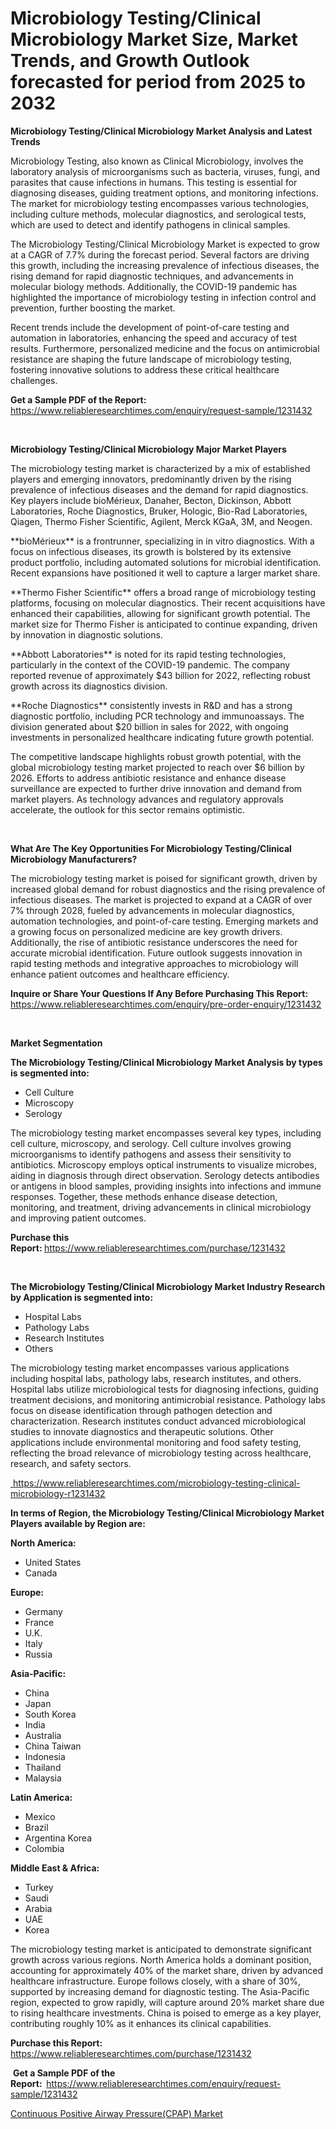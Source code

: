 <p><h1>Microbiology Testing/Clinical Microbiology Market Size, Market Trends, and Growth Outlook forecasted for period from 2025 to 2032</h1></p><p><strong>Microbiology Testing/Clinical Microbiology Market Analysis and Latest Trends</strong></p>
<p><p>Microbiology Testing, also known as Clinical Microbiology, involves the laboratory analysis of microorganisms such as bacteria, viruses, fungi, and parasites that cause infections in humans. This testing is essential for diagnosing diseases, guiding treatment options, and monitoring infections. The market for microbiology testing encompasses various technologies, including culture methods, molecular diagnostics, and serological tests, which are used to detect and identify pathogens in clinical samples.</p><p>The Microbiology Testing/Clinical Microbiology Market is expected to grow at a CAGR of 7.7% during the forecast period. Several factors are driving this growth, including the increasing prevalence of infectious diseases, the rising demand for rapid diagnostic techniques, and advancements in molecular biology methods. Additionally, the COVID-19 pandemic has highlighted the importance of microbiology testing in infection control and prevention, further boosting the market. </p><p>Recent trends include the development of point-of-care testing and automation in laboratories, enhancing the speed and accuracy of test results. Furthermore, personalized medicine and the focus on antimicrobial resistance are shaping the future landscape of microbiology testing, fostering innovative solutions to address these critical healthcare challenges.</p></p>
<p><strong>Get a Sample PDF of the Report:&nbsp;</strong> <a href="https://www.reliableresearchtimes.com/enquiry/request-sample/1231432?utm_campaign=2252&utm_medium=2&utm_source=Github&utm_content=ia&utm_term=04032025&utm_id=microbiology-testingclinical-microbiology">https://www.reliableresearchtimes.com/enquiry/request-sample/1231432</a></p>
<p>&nbsp;</p>
<p><strong>Microbiology Testing/Clinical Microbiology Major Market Players</strong></p>
<p><p>The microbiology testing market is characterized by a mix of established players and emerging innovators, predominantly driven by the rising prevalence of infectious diseases and the demand for rapid diagnostics. Key players include bioMérieux, Danaher, Becton, Dickinson, Abbott Laboratories, Roche Diagnostics, Bruker, Hologic, Bio-Rad Laboratories, Qiagen, Thermo Fisher Scientific, Agilent, Merck KGaA, 3M, and Neogen.</p><p>**bioMérieux** is a frontrunner, specializing in in vitro diagnostics. With a focus on infectious diseases, its growth is bolstered by its extensive product portfolio, including automated solutions for microbial identification. Recent expansions have positioned it well to capture a larger market share.</p><p>**Thermo Fisher Scientific** offers a broad range of microbiology testing platforms, focusing on molecular diagnostics. Their recent acquisitions have enhanced their capabilities, allowing for significant growth potential. The market size for Thermo Fisher is anticipated to continue expanding, driven by innovation in diagnostic solutions.</p><p>**Abbott Laboratories** is noted for its rapid testing technologies, particularly in the context of the COVID-19 pandemic. The company reported revenue of approximately $43 billion for 2022, reflecting robust growth across its diagnostics division.</p><p>**Roche Diagnostics** consistently invests in R&D and has a strong diagnostic portfolio, including PCR technology and immunoassays. The division generated about $20 billion in sales for 2022, with ongoing investments in personalized healthcare indicating future growth potential.</p><p>The competitive landscape highlights robust growth potential, with the global microbiology testing market projected to reach over $6 billion by 2026. Efforts to address antibiotic resistance and enhance disease surveillance are expected to further drive innovation and demand from market players. As technology advances and regulatory approvals accelerate, the outlook for this sector remains optimistic.</p></p>
<p>&nbsp;</p>
<p><strong>What Are The Key Opportunities For Microbiology Testing/Clinical Microbiology Manufacturers?</strong></p>
<p><p>The microbiology testing market is poised for significant growth, driven by increased global demand for robust diagnostics and the rising prevalence of infectious diseases. The market is projected to expand at a CAGR of over 7% through 2028, fueled by advancements in molecular diagnostics, automation technologies, and point-of-care testing. Emerging markets and a growing focus on personalized medicine are key growth drivers. Additionally, the rise of antibiotic resistance underscores the need for accurate microbial identification. Future outlook suggests innovation in rapid testing methods and integrative approaches to microbiology will enhance patient outcomes and healthcare efficiency.</p></p>
<p><strong>Inquire or Share Your Questions If Any Before Purchasing This Report:</strong> <a href="https://www.reliableresearchtimes.com/enquiry/pre-order-enquiry/1231432?utm_campaign=2252&utm_medium=2&utm_source=Github&utm_content=ia&utm_term=04032025&utm_id=microbiology-testingclinical-microbiology">https://www.reliableresearchtimes.com/enquiry/pre-order-enquiry/1231432</a></p>
<p>&nbsp;</p>
<p><strong>Market Segmentation</strong></p>
<p><strong>The Microbiology Testing/Clinical Microbiology Market Analysis by types is segmented into:</strong></p>
<p><ul><li>Cell Culture</li><li>Microscopy</li><li>Serology</li></ul></p>
<p><p>The microbiology testing market encompasses several key types, including cell culture, microscopy, and serology. Cell culture involves growing microorganisms to identify pathogens and assess their sensitivity to antibiotics. Microscopy employs optical instruments to visualize microbes, aiding in diagnosis through direct observation. Serology detects antibodies or antigens in blood samples, providing insights into infections and immune responses. Together, these methods enhance disease detection, monitoring, and treatment, driving advancements in clinical microbiology and improving patient outcomes.</p></p>
<p><strong>Purchase this Report:&nbsp;</strong><a href="https://www.reliableresearchtimes.com/purchase/1231432?utm_campaign=2252&utm_medium=2&utm_source=Github&utm_content=ia&utm_term=04032025&utm_id=microbiology-testingclinical-microbiology">https://www.reliableresearchtimes.com/purchase/1231432</a></p>
<p>&nbsp;</p>
<p><strong>The Microbiology Testing/Clinical Microbiology Market Industry Research by Application is segmented into:</strong></p>
<p><ul><li>Hospital Labs</li><li>Pathology Labs</li><li>Research Institutes</li><li>Others</li></ul></p>
<p><p>The microbiology testing market encompasses various applications including hospital labs, pathology labs, research institutes, and others. Hospital labs utilize microbiological tests for diagnosing infections, guiding treatment decisions, and monitoring antimicrobial resistance. Pathology labs focus on disease identification through pathogen detection and characterization. Research institutes conduct advanced microbiological studies to innovate diagnostics and therapeutic solutions. Other applications include environmental monitoring and food safety testing, reflecting the broad relevance of microbiology testing across healthcare, research, and safety sectors.</p></p>
<p><a href="https://www.reliableresearchtimes.com/microbiology-testing-clinical-microbiology-r1231432?utm_campaign=2252&utm_medium=2&utm_source=Github&utm_content=ia&utm_term=04032025&utm_id=microbiology-testingclinical-microbiology">&nbsp;https://www.reliableresearchtimes.com/microbiology-testing-clinical-microbiology-r1231432</a></p>
<p><strong>In terms of Region, the Microbiology Testing/Clinical Microbiology Market Players available by Region are:</strong></p>
<p>
    <p> <strong> North America: </strong>
        <ul>
            <li>United States</li>
            <li>Canada</li>
        </ul>
        </p> 
    <p> <strong> Europe: </strong>
        <ul>
            <li>Germany</li>
            <li>France</li>
            <li>U.K.</li>
            <li>Italy</li>
            <li>Russia</li>
        </ul>
        </p> 
    <p> <strong> Asia-Pacific: </strong>
        <ul>
            <li>China</li>
            <li>Japan</li>
            <li>South Korea</li>
            <li>India</li>
            <li>Australia</li>
            <li>China Taiwan</li>
            <li>Indonesia</li>
            <li>Thailand</li>
            <li>Malaysia</li>
        </ul>
        </p> 
    <p> <strong> Latin America: </strong>
        <ul>
            <li>Mexico</li>
            <li>Brazil</li>
            <li>Argentina Korea</li>
            <li>Colombia</li>
        </ul>
        </p> 
    <p> <strong> Middle East & Africa: </strong>
        <ul>
            <li>Turkey</li>
            <li>Saudi</li>
            <li>Arabia</li>
            <li>UAE</li>
            <li>Korea</li>
        </ul>
    </p>
    </p>
<p><p>The microbiology testing market is anticipated to demonstrate significant growth across various regions. North America holds a dominant position, accounting for approximately 40% of the market share, driven by advanced healthcare infrastructure. Europe follows closely, with a share of 30%, supported by increasing demand for diagnostic testing. The Asia-Pacific region, expected to grow rapidly, will capture around 20% market share due to rising healthcare investments. China is poised to emerge as a key player, contributing roughly 10% as it enhances its clinical capabilities.</p></p>
<p><strong>Purchase this Report: </strong><a href="https://www.reliableresearchtimes.com/purchase/1231432?utm_campaign=2252&utm_medium=2&utm_source=Github&utm_content=ia&utm_term=04032025&utm_id=microbiology-testingclinical-microbiology">https://www.reliableresearchtimes.com/purchase/1231432</a></p>
<p>&nbsp;<strong>Get a Sample PDF of the Report:&nbsp;&nbsp;</strong><a href="https://www.reliableresearchtimes.com/enquiry/request-sample/1231432?utm_campaign=2252&utm_medium=2&utm_source=Github&utm_content=ia&utm_term=04032025&utm_id=microbiology-testingclinical-microbiology">https://www.reliableresearchtimes.com/enquiry/request-sample/1231432</a></p>
<p><strong></strong></p>
<p><p><a href="https://github.com/wwwkeltoum/Market-Research-Report-List-5/blob/main/continuous-positive-airway-pressurecpap-market.md?utm_campaign=2252&utm_medium=2&utm_source=Github&utm_content=ia&utm_term=04032025&utm_id=microbiology-testingclinical-microbiology">Continuous Positive Airway Pressure(CPAP) Market</a></p></p>